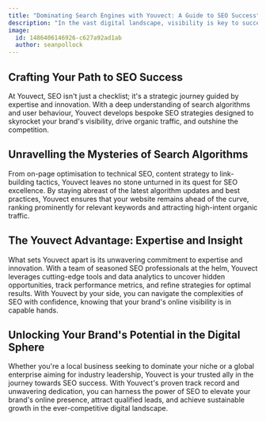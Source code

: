```yaml
---
title: "Dominating Search Engines with Youvect: A Guide to SEO Success"
description: "In the vast digital landscape, visibility is key to success, and search engine optimisation (SEO) is the cornerstone of online discoverability. Achieving top rankings on search engine results pages (SERPs) demands more than just keywords and metadata; it requires a comprehensive strategy tailored to your brand's unique needs. Enter Youvect, the SEO powerhouse that's poised to elevate your brand to new heights of online prominence."
image:
  id: 1486406146926-c627a92ad1ab
  author: seanpollock
---
```


## Crafting Your Path to SEO Success

At Youvect, SEO isn't just a checklist; it's a strategic journey guided by expertise and innovation. With a deep understanding of search algorithms and user behaviour, Youvect develops bespoke SEO strategies designed to skyrocket your brand's visibility, drive organic traffic, and outshine the competition.

## Unravelling the Mysteries of Search Algorithms

From on-page optimisation to technical SEO, content strategy to link-building tactics, Youvect leaves no stone unturned in its quest for SEO excellence. By staying abreast of the latest algorithm updates and best practices, Youvect ensures that your website remains ahead of the curve, ranking prominently for relevant keywords and attracting high-intent organic traffic.

## The Youvect Advantage: Expertise and Insight

What sets Youvect apart is its unwavering commitment to expertise and innovation. With a team of seasoned SEO professionals at the helm, Youvect leverages cutting-edge tools and data analytics to uncover hidden opportunities, track performance metrics, and refine strategies for optimal results. With Youvect by your side, you can navigate the complexities of SEO with confidence, knowing that your brand's online visibility is in capable hands.

## Unlocking Your Brand's Potential in the Digital Sphere

Whether you're a local business seeking to dominate your niche or a global enterprise aiming for industry leadership, Youvect is your trusted ally in the journey towards SEO success. With Youvect's proven track record and unwavering dedication, you can harness the power of SEO to elevate your brand's online presence, attract qualified leads, and achieve sustainable growth in the ever-competitive digital landscape.
